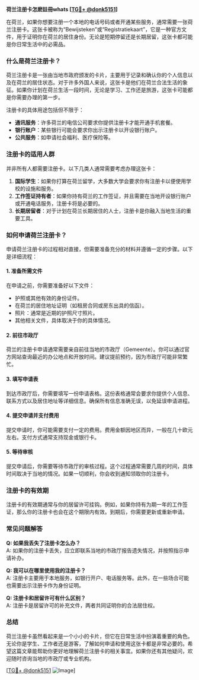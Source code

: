 **荷兰注册卡怎麽註冊whats [[TG💪+ @donk5151](https://t.me/s/donk5151)]**

在荷兰，如果你想要注册一个本地的电话号码或者开通某些服务，通常需要一张荷兰注册卡。这张卡被称为“Bewijsteken”或“Registratiekaart”，它是一种官方文件，用于证明你在荷兰的居住身份。无论是短期停留还是长期居留，这张卡都可能是你日常生活中的必需品。

### 什么是荷兰注册卡？

荷兰注册卡是一张由当地市政府颁发的卡片，主要用于记录和确认你的个人信息以及在荷兰的居住状态。对于许多外国人来说，这张卡是他们在荷兰合法生活的象征。如果你计划在荷兰生活一段时间，无论是学习、工作还是旅游，这张卡可能都是你需要办理的第一步。

注册卡的具体用途包括但不限于：

- **通讯服务**：许多荷兰的电信公司要求你提供注册卡才能开通手机套餐。
- **银行账户**：某些银行可能会要求你出示注册卡以开设银行账户。
- **公共服务**：如申请社会福利、医疗保险等。

### 注册卡的适用人群

并非所有人都需要注册卡。以下几类人通常需要考虑办理这张卡：

1. **国际学生**：如果你打算在荷兰留学，大多数大学会要求你有注册卡以便使用学校的设施和服务。
2. **工作签证持有者**：如果你持有荷兰的工作签证，并且需要在当地开设银行账户或开通电话服务，注册卡将是必要的。
3. **长期居留者**：对于计划在荷兰长期居住的人士，注册卡是你融入当地生活的重要工具。

### 如何申请荷兰注册卡？

申请荷兰注册卡的过程相对直接，但需要准备充分的材料并遵循一定的步骤。以下是详细流程：

#### 1. 准备所需文件

在申请之前，你需要准备好以下文件：

- 护照或其他有效的身份证件。
- 在荷兰的居住地址证明（如租房合同或房东出具的信函）。
- 照片：通常是近期的护照尺寸照片。
- 其他相关文件，具体取决于你的具体情况。

#### 2. 前往市政厅

荷兰的注册卡申请通常需要亲自前往当地的市政厅（Gemeente）。你可以通过官方网站查询最近的办公地点和开放时间。建议提前预约，因为市政厅可能非常繁忙。

#### 3. 填写申请表

到达市政厅后，你需要填写一份申请表格。这份表格通常会要求你提供个人信息、联系方式以及居住地址等详细信息。确保所有信息准确无误，以免延误申请进程。

#### 4. 提交申请并支付费用

提交申请时，你可能需要支付一定的费用。费用金额因地区而异，一般在几十欧元左右。支付方式通常支持现金或银行卡。

#### 5. 等待审核

提交申请后，你需要等待市政厅的审核过程。这个过程通常需要几周的时间，具体时间取决于当地的情况。如果一切顺利，你会收到通知领取你的注册卡。

### 注册卡的有效期

注册卡的有效期通常与你的居留许可挂钩。例如，如果你持有为期一年的工作签证，那么你的注册卡也会在这个期限内有效。到期后，你需要更新或重新申请。

### 常见问题解答

**Q: 如果我丢失了注册卡怎么办？**  
A: 如果你的注册卡丢失，应立即联系当地的市政厅报告遗失情况，并按照指示申请补办。

**Q: 我可以在哪里使用我的注册卡？**  
A: 注册卡主要用于本地服务，如银行开户、电话服务等。此外，在一些场合可能也需要出示注册卡作为身份证明。

**Q: 注册卡和居留许可有什么区别？**  
A: 注册卡是居留许可的补充文件，两者共同证明你的合法居住权。

### 总结

荷兰注册卡虽然看起来是一个小小的卡片，但它在日常生活中扮演着重要的角色。无论你是学生、工作者还是游客，了解如何申请和使用这张卡都是非常必要的。希望这篇文章能帮助你更好地理解荷兰注册卡的相关事宜。如果你还有其他疑问，欢迎随时咨询当地的市政厅或专业机构。

[[TG💪+ @donk5151](https://t.me/s/donk5151) ![Image](https://i.postimg.cc/rwNCRYN7/Snipaste-2025-04-30-17-27-05.png)]